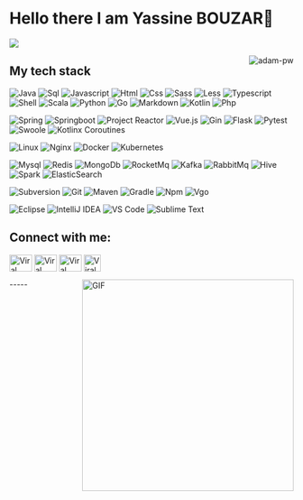 # Hello there I am Yassine BOUZAR👋

![](https://github.com/halfrost/halfrost/blob/master/icons/header_.png)


<p><img align="right" src="https://github.com/Adam-pw/Adam-pw/blob/main/animation_500_kxa883sd.gif" alt="adam-pw" /></p>

## My tech stack
![Java](http://img.shields.io/badge/-Java-e8892f?style=flat-square&logo=java&logoColor=white)
![Sql](http://img.shields.io/badge/-Sql-00758f?style=flat-square&logo=Mysql&logoColor=white)
![Javascript](http://img.shields.io/badge/-Javascript-fcd400?style=flat-square&logo=javascript&logoColor=black)
![Html](http://img.shields.io/badge/-Html-e24c27?style=flat-square&logo=html5&logoColor=white)
![Css](http://img.shields.io/badge/-Css-2a65f1?style=flat-square&logo=css3&logoColor=white)
![Sass](http://img.shields.io/badge/-Sass-cc6699?style=flat-square&logo=sass&logoColor=white)
![Less](http://img.shields.io/badge/-Less-254c7d?style=flat-square&logo=less&logoColor=white)
![Typescript](http://img.shields.io/badge/-Typescript-3178c6?style=flat-square&logo=typescript&logoColor=white)
![Shell](http://img.shields.io/badge/-Shell-c9c9c9?style=flat-square&logo=gnu-bash&logoColor=black)
![Scala](http://img.shields.io/badge/-Scala-dd3734?style=flat-square&logo=scala&logoColor=white)
![Python](http://img.shields.io/badge/-Python-346e9e?style=flat-square&logo=python&logoColor=white)
![Go](http://img.shields.io/badge/-Go-69d7e4?style=flat-square&logo=go&logoColor=black)
![Markdown](http://img.shields.io/badge/-Markdown-white?style=flat-square&logo=markdown&logoColor=black)
![Kotlin](http://img.shields.io/badge/-Kotlin-7f52ff?style=flat-square&logo=kotlin&logoColor=white)
![Php](http://img.shields.io/badge/-Php-767bb3?style=flat-square&logo=php&logoColor=white)

![Spring](http://img.shields.io/badge/-Spring-6db33f?style=flat-square&logo=spring&logoColor=white)
![Springboot](http://img.shields.io/badge/-Springboot-629e3a?style=flat-square&logo=springboot&logoColor=white)
![Project Reactor](http://img.shields.io/badge/-Project%20Reactor-6db33f?style=flat-square&logo=react&logoColor=white)
![Vue.js](http://img.shields.io/badge/-Vue.js-41b883?style=flat-square&logo=vue.js&logoColor=white)
![Gin](http://img.shields.io/badge/-Gin-3190d1?style=flat-square&logo=go&logoColor=white)
![Flask](http://img.shields.io/badge/-Flask-white?style=flat-square&logo=flask&logoColor=black)
![Pytest](http://img.shields.io/badge/-Pytest-white?style=flat-square&logo=pytest)
![Swoole](http://img.shields.io/badge/-Swoole-338eef?style=flat-square&logo=php&logoColor=white)
![Kotlinx Coroutines](http://img.shields.io/badge/-Kotlinx%20Coroutines-7f52ff?style=flat-square&logo=kotlin&logoColor=white)

![Linux](http://img.shields.io/badge/-Linux-fad134?style=flat-square&logo=linux&logoColor=black)
![Nginx](http://img.shields.io/badge/-Nginx-2b9900?style=flat-square&logo=nginx&logoColor=white)
![Docker](http://img.shields.io/badge/-Docker-3596ed?style=flat-square&logo=docker&logoColor=white)
![Kubernetes](http://img.shields.io/badge/-Kubernetes-326de6?style=flat-square&logo=kubernetes&logoColor=white)

![Mysql](http://img.shields.io/badge/-Mysql-white?style=flat-square&logo=mysql)
![Redis](http://img.shields.io/badge/-Redis-white?style=flat-square&logo=redis)
![MongoDb](http://img.shields.io/badge/-MongoDb-white?style=flat-square&logo=mongodb)
![RocketMq](http://img.shields.io/badge/-RocketMq-white?style=flat-square&logo=apacherocketmq)
![Kafka](http://img.shields.io/badge/-Kafka-white?style=flat-square&logo=apachekafka&logoColor=black)
![RabbitMq](http://img.shields.io/badge/-RabbitMq-white?style=flat-square&logo=rabbitmq)
![Hive](http://img.shields.io/badge/-Hive-white?style=flat-square&logo=apachehive)
![Spark](http://img.shields.io/badge/-Spark-white?style=flat-square&logo=apachespark)
![ElasticSearch](http://img.shields.io/badge/-ElasticSearch-white?style=flat-square&logo=elasticsearch&logoColor=black)

![Subversion](http://img.shields.io/badge/-Subversion-white?style=flat-square&logo=subversion)
![Git](http://img.shields.io/badge/-Git-white?style=flat-square&logo=git)
![Maven](http://img.shields.io/badge/-Maven-white?style=flat-square&logo=apachemaven&logoColor=bc2043)
![Gradle](http://img.shields.io/badge/-Gradle-white?style=flat-square&logo=gradle&logoColor=09303a)
![Npm](http://img.shields.io/badge/-Npm-white?style=flat-square&logo=npm&logoColor=white)
![Vgo](http://img.shields.io/badge/-Vgo-white?style=flat-square&logo=go)

![Eclipse](http://img.shields.io/badge/-Eclipse-41347e?style=flat-square&logo=eclipse&logoColor=white)
![IntelliJ IDEA](http://img.shields.io/badge/-IntelliJ%20IDEA-black?style=flat-square&logo=intellijidea&logoColor=white)
![VS Code](http://img.shields.io/badge/-VS%20Code-black?style=flat-square&logo=visualstudiocode&logoColor=3aa7f2)
![Sublime Text](http://img.shields.io/badge/-Sublime%20Text-484848?style=flat-square&logo=sublimetext)


## Connect with me:
<p align="left">
  <a href="https://www.linkedin.com/in/viral-bhadeshiya/" target="blank"><img align="center"
      src="https://raw.githubusercontent.com/rahuldkjain/github-profile-readme-generator/master/src/images/icons/Social/linked-in-alt.svg"
      alt="Viral Bhadeshiya" height="30" width="40" /></a>
  <a href="https://www.instagram.com/viralbhadeshiya/" target="blank"><img align="center"
      src="https://raw.githubusercontent.com/rahuldkjain/github-profile-readme-generator/master/src/images/icons/Social/instagram.svg"
      alt="Viral Bhadeshiya" height="30" width="40" /></a>
  <a href="https://www.hackerrank.com/viralrbhadeshiya" target="blank"><img align="center"
      src="https://raw.githubusercontent.com/rahuldkjain/github-profile-readme-generator/master/src/images/icons/Social/hackerrank.svg"
      alt="Viral Bhadeshiya" height="30" width="40" /></a>
  <a href="https://www.upwork.com/freelancers/~01b76da506f37dac94" target="blank"><img align="center"
      src="https://upload.wikimedia.org/wikipedia/commons/d/d2/Upwork-logo.svg"
      alt="Viral Bhadeshiya" height="30" width="auto" /></a>
</p>
-----

<img align="right" width="375" alt="GIF" src="https://github.com/vimalverma558/vimalverma558/blob/v2/img/dino.gif" />
